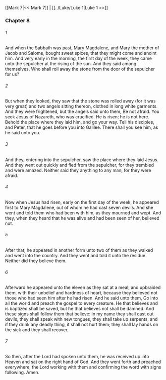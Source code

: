 [[Mark 7|<< Mark 7]]  |  [[../Luke/Luke 1|Luke 1 >>]]

### Chapter 8
###### 1
And when the Sabbath was past, Mary Magdalene, and Mary the mother of Jacob and Salome, bought sweet spices, that they might come and anoint him. And very early in the morning, the first day of the week, they came unto the sepulcher at the rising of the sun. And they said among themselves, Who shall roll away the stone from the door of the sepulcher for us?

###### 2
But when they looked, they saw that the stone was rolled away (for it was very great) and two angels sitting thereon, clothed in long white garments. And they were frightened, but the angels said unto them, Be not afraid. You seek Jesus of Nazareth, who was crucified. He is risen; he is not here. Behold the place where they laid him, and go your way. Tell his disciples, and Peter, that he goes before you into Galilee. There shall you see him, as he said unto you.

###### 3
And they, entering into the sepulcher, saw the place where they laid Jesus. And they went out quickly and fled from the sepulcher, for they trembled and were amazed. Neither said they anything to any man, for they were afraid.

###### 4
Now when Jesus had risen, early on the first day of the week, he appeared first to Mary Magdalene, out of whom he had cast seven devils. And she went and told them who had been with him, as they mourned and wept. And they, when they heard that he was alive and had been seen of her, believed not.

###### 5
After that, he appeared in another form unto two of them as they walked and went into the country. And they went and told it unto the residue. Neither did they believe them.

###### 6
Afterward he appeared unto the eleven as they sat at a meal, and upbraided them, with their unbelief and hardness of heart, because they believed not those who had seen him after he had risen. And he said unto them, Go into all the world and preach the gospel to every creature. He that believes and is baptized shall be saved, but he that believes not shall be damned. And these signs shall follow them that believe: in my name they shall cast out devils, they shall speak with new tongues, they shall take up serpents, and if they drink any deadly thing, it shall not hurt them; they shall lay hands on the sick and they shall recover.

###### 7
So then, after the Lord had spoken unto them, he was received up into Heaven and sat on the right hand of God. And they went forth and preached everywhere, the Lord working with them and confirming the word with signs following. Amen.